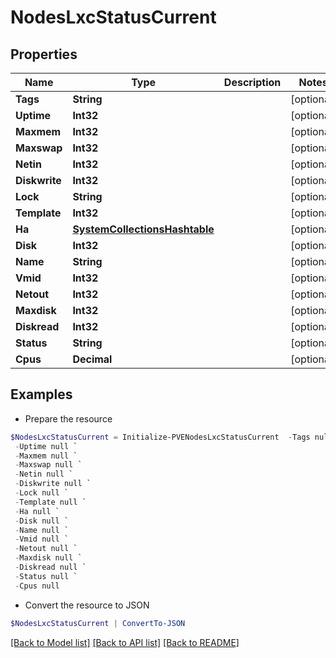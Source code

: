 # NodesLxcStatusCurrent
## Properties

Name | Type | Description | Notes
------------ | ------------- | ------------- | -------------
**Tags** | **String** |  | [optional] 
**Uptime** | **Int32** |  | [optional] 
**Maxmem** | **Int32** |  | [optional] 
**Maxswap** | **Int32** |  | [optional] 
**Netin** | **Int32** |  | [optional] 
**Diskwrite** | **Int32** |  | [optional] 
**Lock** | **String** |  | [optional] 
**Template** | **Int32** |  | [optional] 
**Ha** | [**SystemCollectionsHashtable**](.md) |  | [optional] 
**Disk** | **Int32** |  | [optional] 
**Name** | **String** |  | [optional] 
**Vmid** | **Int32** |  | [optional] 
**Netout** | **Int32** |  | [optional] 
**Maxdisk** | **Int32** |  | [optional] 
**Diskread** | **Int32** |  | [optional] 
**Status** | **String** |  | [optional] 
**Cpus** | **Decimal** |  | [optional] 

## Examples

- Prepare the resource
```powershell
$NodesLxcStatusCurrent = Initialize-PVENodesLxcStatusCurrent  -Tags null `
 -Uptime null `
 -Maxmem null `
 -Maxswap null `
 -Netin null `
 -Diskwrite null `
 -Lock null `
 -Template null `
 -Ha null `
 -Disk null `
 -Name null `
 -Vmid null `
 -Netout null `
 -Maxdisk null `
 -Diskread null `
 -Status null `
 -Cpus null
```

- Convert the resource to JSON
```powershell
$NodesLxcStatusCurrent | ConvertTo-JSON
```

[[Back to Model list]](../README.md#documentation-for-models) [[Back to API list]](../README.md#documentation-for-api-endpoints) [[Back to README]](../README.md)

